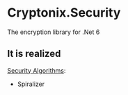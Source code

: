 # Cryptonix.Security
The encryption library for .Net 6


## It is realized

[Security Algorithms](Cryptonix/Cryptonix.Security/):
- Spiralizer
